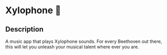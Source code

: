 


# Xylophone 🎹

## Description

A music app that plays Xylophone sounds. For every Beethoven out there, this will let you unleash your musical talent where ever you are. 

